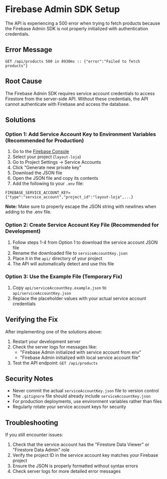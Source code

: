 # Firebase Admin SDK Setup

The API is experiencing a 500 error when trying to fetch products because the Firebase Admin SDK is not properly initialized with authentication credentials.

## Error Message
```
GET /api/products 500 in 8930ms :: {"error":"Failed to fetch products"}
```

## Root Cause
The Firebase Admin SDK requires service account credentials to access Firestore from the server-side API. Without these credentials, the API cannot authenticate with Firebase and access the database.

## Solutions

### Option 1: Add Service Account Key to Environment Variables (Recommended for Production)

1. Go to the [Firebase Console](https://console.firebase.google.com/)
2. Select your project (`layout-loja`)
3. Go to Project Settings → Service Accounts
4. Click "Generate new private key"
5. Download the JSON file
6. Open the JSON file and copy its contents
7. Add the following to your `.env` file:

```
FIREBASE_SERVICE_ACCOUNT_KEY={"type":"service_account","project_id":"layout-loja",...}
```

**Note:** Make sure to properly escape the JSON string with newlines when adding to the .env file.

### Option 2: Create Service Account Key File (Recommended for Development)

1. Follow steps 1-4 from Option 1 to download the service account JSON file
2. Rename the downloaded file to `serviceAccountKey.json`
3. Place it in the `api/` directory of your project
4. The API will automatically detect and use this file

### Option 3: Use the Example File (Temporary Fix)

1. Copy `api/serviceAccountKey.example.json` to `api/serviceAccountKey.json`
2. Replace the placeholder values with your actual service account credentials

## Verifying the Fix

After implementing one of the solutions above:

1. Restart your development server
2. Check the server logs for messages like:
   - "Firebase Admin initialized with service account from env"
   - "Firebase Admin initialized with local service account file"
3. Test the API endpoint: `GET /api/products`

## Security Notes

- Never commit the actual `serviceAccountKey.json` file to version control
- The `.gitignore` file should already include `serviceAccountKey.json`
- For production deployments, use environment variables rather than files
- Regularly rotate your service account keys for security

## Troubleshooting

If you still encounter issues:

1. Check that the service account has the "Firestore Data Viewer" or "Firestore Data Admin" role
2. Verify the project ID in the service account key matches your Firebase project
3. Ensure the JSON is properly formatted without syntax errors
4. Check server logs for more detailed error messages